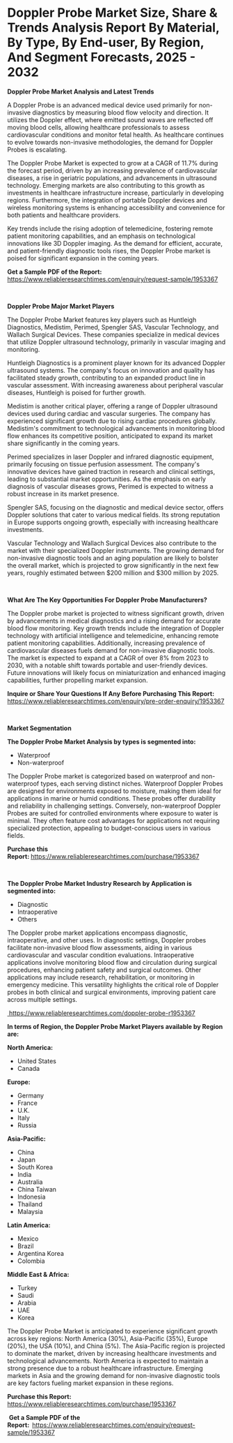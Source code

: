 <p><h1>Doppler Probe Market Size, Share & Trends Analysis Report By Material, By Type, By End-user, By Region, And Segment Forecasts, 2025 - 2032</h1></p><p><strong>Doppler Probe Market Analysis and Latest Trends</strong></p>
<p><p>A Doppler Probe is an advanced medical device used primarily for non-invasive diagnostics by measuring blood flow velocity and direction. It utilizes the Doppler effect, where emitted sound waves are reflected off moving blood cells, allowing healthcare professionals to assess cardiovascular conditions and monitor fetal health. As healthcare continues to evolve towards non-invasive methodologies, the demand for Doppler Probes is escalating.</p><p>The Doppler Probe Market is expected to grow at a CAGR of 11.7% during the forecast period, driven by an increasing prevalence of cardiovascular diseases, a rise in geriatric populations, and advancements in ultrasound technology. Emerging markets are also contributing to this growth as investments in healthcare infrastructure increase, particularly in developing regions. Furthermore, the integration of portable Doppler devices and wireless monitoring systems is enhancing accessibility and convenience for both patients and healthcare providers.</p><p>Key trends include the rising adoption of telemedicine, fostering remote patient monitoring capabilities, and an emphasis on technological innovations like 3D Doppler imaging. As the demand for efficient, accurate, and patient-friendly diagnostic tools rises, the Doppler Probe market is poised for significant expansion in the coming years.</p></p>
<p><strong>Get a Sample PDF of the Report:&nbsp;</strong> <a href="https://www.reliableresearchtimes.com/enquiry/request-sample/1953367?utm_campaign=3253&utm_medium=2&utm_source=Github&utm_content=ia&utm_term=13042025&utm_id=doppler-probe">https://www.reliableresearchtimes.com/enquiry/request-sample/1953367</a></p>
<p>&nbsp;</p>
<p><strong>Doppler Probe Major Market Players</strong></p>
<p><p>The Doppler Probe Market features key players such as Huntleigh Diagnostics, Medistim, Perimed, Spengler SAS, Vascular Technology, and Wallach Surgical Devices. These companies specialize in medical devices that utilize Doppler ultrasound technology, primarily in vascular imaging and monitoring.</p><p>Huntleigh Diagnostics is a prominent player known for its advanced Doppler ultrasound systems. The company's focus on innovation and quality has facilitated steady growth, contributing to an expanded product line in vascular assessment. With increasing awareness about peripheral vascular diseases, Huntleigh is poised for further growth.</p><p>Medistim is another critical player, offering a range of Doppler ultrasound devices used during cardiac and vascular surgeries. The company has experienced significant growth due to rising cardiac procedures globally. Medistim's commitment to technological advancements in monitoring blood flow enhances its competitive position, anticipated to expand its market share significantly in the coming years.</p><p>Perimed specializes in laser Doppler and infrared diagnostic equipment, primarily focusing on tissue perfusion assessment. The company's innovative devices have gained traction in research and clinical settings, leading to substantial market opportunities. As the emphasis on early diagnosis of vascular diseases grows, Perimed is expected to witness a robust increase in its market presence.</p><p>Spengler SAS, focusing on the diagnostic and medical device sector, offers Doppler solutions that cater to various medical fields. Its strong reputation in Europe supports ongoing growth, especially with increasing healthcare investments.</p><p>Vascular Technology and Wallach Surgical Devices also contribute to the market with their specialized Doppler instruments. The growing demand for non-invasive diagnostic tools and an aging population are likely to bolster the overall market, which is projected to grow significantly in the next few years, roughly estimated between $200 million and $300 million by 2025.</p></p>
<p>&nbsp;</p>
<p><strong>What Are The Key Opportunities For Doppler Probe Manufacturers?</strong></p>
<p><p>The Doppler probe market is projected to witness significant growth, driven by advancements in medical diagnostics and a rising demand for accurate blood flow monitoring. Key growth trends include the integration of Doppler technology with artificial intelligence and telemedicine, enhancing remote patient monitoring capabilities. Additionally, increasing prevalence of cardiovascular diseases fuels demand for non-invasive diagnostic tools. The market is expected to expand at a CAGR of over 8% from 2023 to 2030, with a notable shift towards portable and user-friendly devices. Future innovations will likely focus on miniaturization and enhanced imaging capabilities, further propelling market expansion.</p></p>
<p><strong>Inquire or Share Your Questions If Any Before Purchasing This Report:</strong> <a href="https://www.reliableresearchtimes.com/enquiry/pre-order-enquiry/1953367?utm_campaign=3253&utm_medium=2&utm_source=Github&utm_content=ia&utm_term=13042025&utm_id=doppler-probe">https://www.reliableresearchtimes.com/enquiry/pre-order-enquiry/1953367</a></p>
<p>&nbsp;</p>
<p><strong>Market Segmentation</strong></p>
<p><strong>The Doppler Probe Market Analysis by types is segmented into:</strong></p>
<p><ul><li>Waterproof</li><li>Non-waterproof</li></ul></p>
<p><p>The Doppler Probe market is categorized based on waterproof and non-waterproof types, each serving distinct niches. Waterproof Doppler Probes are designed for environments exposed to moisture, making them ideal for applications in marine or humid conditions. These probes offer durability and reliability in challenging settings. Conversely, non-waterproof Doppler Probes are suited for controlled environments where exposure to water is minimal. They often feature cost advantages for applications not requiring specialized protection, appealing to budget-conscious users in various fields.</p></p>
<p><strong>Purchase this Report:&nbsp;</strong><a href="https://www.reliableresearchtimes.com/purchase/1953367?utm_campaign=3253&utm_medium=2&utm_source=Github&utm_content=ia&utm_term=13042025&utm_id=doppler-probe">https://www.reliableresearchtimes.com/purchase/1953367</a></p>
<p>&nbsp;</p>
<p><strong>The Doppler Probe Market Industry Research by Application is segmented into:</strong></p>
<p><ul><li>Diagnostic</li><li>Intraoperative</li><li>Others</li></ul></p>
<p><p>The Doppler probe market applications encompass diagnostic, intraoperative, and other uses. In diagnostic settings, Doppler probes facilitate non-invasive blood flow assessments, aiding in various cardiovascular and vascular condition evaluations. Intraoperative applications involve monitoring blood flow and circulation during surgical procedures, enhancing patient safety and surgical outcomes. Other applications may include research, rehabilitation, or monitoring in emergency medicine. This versatility highlights the critical role of Doppler probes in both clinical and surgical environments, improving patient care across multiple settings.</p></p>
<p><a href="https://www.reliableresearchtimes.com/doppler-probe-r1953367?utm_campaign=3253&utm_medium=2&utm_source=Github&utm_content=ia&utm_term=13042025&utm_id=doppler-probe">&nbsp;https://www.reliableresearchtimes.com/doppler-probe-r1953367</a></p>
<p><strong>In terms of Region, the Doppler Probe Market Players available by Region are:</strong></p>
<p>
    <p> <strong> North America: </strong>
        <ul>
            <li>United States</li>
            <li>Canada</li>
        </ul>
        </p> 
    <p> <strong> Europe: </strong>
        <ul>
            <li>Germany</li>
            <li>France</li>
            <li>U.K.</li>
            <li>Italy</li>
            <li>Russia</li>
        </ul>
        </p> 
    <p> <strong> Asia-Pacific: </strong>
        <ul>
            <li>China</li>
            <li>Japan</li>
            <li>South Korea</li>
            <li>India</li>
            <li>Australia</li>
            <li>China Taiwan</li>
            <li>Indonesia</li>
            <li>Thailand</li>
            <li>Malaysia</li>
        </ul>
        </p> 
    <p> <strong> Latin America: </strong>
        <ul>
            <li>Mexico</li>
            <li>Brazil</li>
            <li>Argentina Korea</li>
            <li>Colombia</li>
        </ul>
        </p> 
    <p> <strong> Middle East & Africa: </strong>
        <ul>
            <li>Turkey</li>
            <li>Saudi</li>
            <li>Arabia</li>
            <li>UAE</li>
            <li>Korea</li>
        </ul>
    </p>
    </p>
<p><p>The Doppler Probe Market is anticipated to experience significant growth across key regions: North America (30%), Asia-Pacific (35%), Europe (20%), the USA (10%), and China (5%). The Asia-Pacific region is projected to dominate the market, driven by increasing healthcare investments and technological advancements. North America is expected to maintain a strong presence due to a robust healthcare infrastructure. Emerging markets in Asia and the growing demand for non-invasive diagnostic tools are key factors fueling market expansion in these regions.</p></p>
<p><strong>Purchase this Report: </strong><a href="https://www.reliableresearchtimes.com/purchase/1953367?utm_campaign=3253&utm_medium=2&utm_source=Github&utm_content=ia&utm_term=13042025&utm_id=doppler-probe">https://www.reliableresearchtimes.com/purchase/1953367</a></p>
<p>&nbsp;<strong>Get a Sample PDF of the Report:&nbsp;&nbsp;</strong><a href="https://www.reliableresearchtimes.com/enquiry/request-sample/1953367?utm_campaign=3253&utm_medium=2&utm_source=Github&utm_content=ia&utm_term=13042025&utm_id=doppler-probe">https://www.reliableresearchtimes.com/enquiry/request-sample/1953367</a></p>
<p><strong></strong></p>
<p><p></p><p></p><p></p></p>